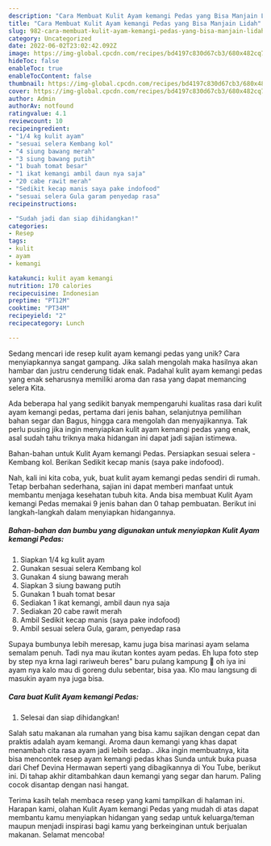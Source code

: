 ```yaml
---
description: "Cara Membuat Kulit Ayam kemangi Pedas yang Bisa Manjain Lidah"
title: "Cara Membuat Kulit Ayam kemangi Pedas yang Bisa Manjain Lidah"
slug: 982-cara-membuat-kulit-ayam-kemangi-pedas-yang-bisa-manjain-lidah
category: Uncategorized
date: 2022-06-02T23:02:42.092Z
image: https://img-global.cpcdn.com/recipes/bd4197c830d67cb3/680x482cq70/kulit-ayam-kemangi-pedas-foto-resep-utama.jpg
hideToc: false
enableToc: true
enableTocContent: false
thumbnail: https://img-global.cpcdn.com/recipes/bd4197c830d67cb3/680x482cq70/kulit-ayam-kemangi-pedas-foto-resep-utama.jpg
cover: https://img-global.cpcdn.com/recipes/bd4197c830d67cb3/680x482cq70/kulit-ayam-kemangi-pedas-foto-resep-utama.jpg
author: Admin
authorAv: notfound
ratingvalue: 4.1
reviewcount: 10
recipeingredient:
- "1/4 kg kulit ayam"
- "sesuai selera Kembang kol"
- "4 siung bawang merah"
- "3 siung bawang putih"
- "1 buah tomat besar"
- "1 ikat kemangi ambil daun nya saja"
- "20 cabe rawit merah"
- "Sedikit kecap manis saya pake indofood"
- "sesuai selera Gula garam penyedap rasa"
recipeinstructions:

- "Sudah jadi dan siap dihidangkan!"
categories:
- Resep
tags:
- kulit
- ayam
- kemangi

katakunci: kulit ayam kemangi 
nutrition: 170 calories
recipecuisine: Indonesian
preptime: "PT12M"
cooktime: "PT34M"
recipeyield: "2"
recipecategory: Lunch

---
```





Sedang mencari ide resep kulit ayam kemangi pedas yang unik? Cara menyiapkannya sangat gampang. Jika salah mengolah maka hasilnya akan hambar dan justru cenderung tidak enak. Padahal kulit ayam kemangi pedas yang enak seharusnya memiliki aroma dan rasa yang dapat memancing selera Kita.





Ada beberapa hal yang sedikit banyak mempengaruhi kualitas rasa dari kulit ayam kemangi pedas, pertama dari jenis bahan, selanjutnya pemilihan bahan segar dan Bagus, hingga cara mengolah dan menyajikannya. Tak perlu pusing jika ingin menyiapkan kulit ayam kemangi pedas yang enak,      asal sudah tahu triknya maka hidangan ini dapat jadi sajian istimewa.














Bahan-bahan untuk Kulit Ayam kemangi Pedas. Persiapkan sesuai selera - Kembang kol. Berikan Sedikit kecap manis (saya pake indofood).






Nah, kali ini kita coba, yuk, buat kulit ayam kemangi pedas sendiri di rumah. Tetap berbahan sederhana, sajian ini dapat memberi manfaat untuk membantu menjaga kesehatan tubuh kita. Anda bisa membuat Kulit Ayam kemangi Pedas memakai 9 jenis bahan dan 0 tahap pembuatan. Berikut ini langkah-langkah dalam menyiapkan hidangannya.

<!--inarticleads1-->

##### Bahan-bahan dan bumbu yang digunakan untuk menyiapkan Kulit Ayam kemangi Pedas:

1. Siapkan 1/4 kg kulit ayam
1. Gunakan sesuai selera Kembang kol
1. Gunakan 4 siung bawang merah
1. Siapkan 3 siung bawang putih
1. Gunakan 1 buah tomat besar
1. Sediakan 1 ikat kemangi, ambil daun nya saja
1. Sediakan 20 cabe rawit merah
1. Ambil Sedikit kecap manis (saya pake indofood)
1. Ambil sesuai selera Gula, garam, penyedap rasa


Supaya bumbunya lebih meresap, kamu juga bisa marinasi ayam selama semalam penuh. Tadi nya mau ikutan kontes ayam pedas. Eh lupa foto step by step nya krna lagi rariweuh beres&#34; baru pulang kampung 🙈 oh iya ini ayam nya kalo mau di goreng dulu sebentar, bisa yaa. Klo mau langsung di masukin ayam nya juga bisa. 

<!--inarticleads2-->

##### Cara buat Kulit Ayam kemangi Pedas:


1. Selesai dan siap dihidangkan!

Salah satu makanan ala rumahan yang bisa kamu sajikan dengan cepat dan praktis adalah ayam kemangi. Aroma daun kemangi yang khas dapat menambah cita rasa ayam jadi lebih sedap.. Jika ingin membuatnya, kita bisa mencontek resep ayam kemangi pedas khas Sunda untuk buka puasa dari Chef Devina Hermawan seperti yang dibagikannya di You Tube, berikut ini. Di tahap akhir ditambahkan daun kemangi yang segar dan harum. Paling cocok disantap dengan nasi hangat. 

Terima kasih telah membaca resep yang kami tampilkan di halaman ini. Harapan kami, olahan Kulit Ayam kemangi Pedas yang mudah di atas dapat membantu kamu menyiapkan hidangan yang sedap untuk keluarga/teman maupun menjadi inspirasi bagi kamu yang berkeinginan untuk berjualan makanan. Selamat mencoba!
